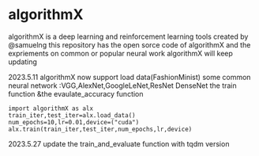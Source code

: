 # algorithmX
algorithmX is a deep learning and reinforcement learning tools created by @samuelng this repository has the open sorce code of algorithmX and the expriements on common or popular neural work
algorithmX will keep updating

2023.5.11
algorithmX now support 
load data(FashionMinist) 
some common neural network :VGG,AlexNet,GoogleLeNet,ResNet DenseNet
the train function &the evaulate_accuracy function

```{.python .input}
import algorithmX as alx
train_iter,test_iter=alx.load_data()
num_epochs=10,lr=0.01,device=("cuda")
alx.train(train_iter,test_iter,num_epochs,lr,device)
```
2023.5.27
update the train_and_evaluate function with tqdm version

